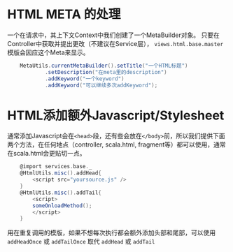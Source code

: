 HTML META 的处理
===============

一个在请求中，其上下文Context中我们创建了一个MetaBuilder对象。
只要在Controller中获取并提出更改（不建议在Service层），
`views.html.base.master` 模版会因应这个Meta来显示。

```java
	MetaUtils.currentMetaBuilder().setTitle("一个HTML标题")
			.setDescription("在meta里的description")
			.addKeyword("一个keyword")
			.addKeyword("可以继续多次addKeyword");
```

HTML添加额外Javascript/Stylesheet
================================

通常添加Javascript会在`<head>`段，还有些会放在`</body>`前，所以我们提供下面两个方法，在任何地点（controller, scala.html, fragment等）都可以使用，通常在scala.html会更贴切一点。

```scala
    @import services.base._
    @HtmlUtils.misc().addHead{
        <script src="yoursource.js" />
    }
    @HtmlUtils.misc().addTail{
        <script>
        someOnloadMethod();
        </script>
    }
```

用在重复调用的模版，如果不想每次执行都会额外添加头部和尾部，可以使用 `addHeadOnce` 或 `addTailOnce` 取代 `addHead` 或 `addTail`